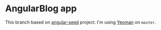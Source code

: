 # AngularBlog app

This branch based on [angular-seed](https://github.com/angular/angular-seed) project. I'm using [Yeoman](http://yeoman.io) on `master`.

